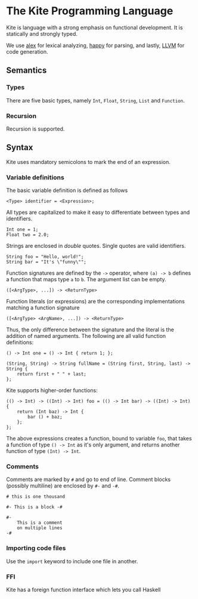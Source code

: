 # The Kite Programming Language

Kite is language with a strong emphasis on functional development. It is statically and strongly typed.

We use [alex](https://github.com/simonmar/alex) for lexical analyzing, [happy](https://github.com/simonmar/happy) for parsing, and lastly, [LLVM](http://llvm.org/) for code generation.

## Semantics
### Types
There are five basic types, namely `Int`, `Float`, `String`, `List` and `Function`.

### Recursion
Recursion is supported.

## Syntax
Kite uses mandatory semicolons to mark the end of an expression.

### Variable definitions
The basic variable definition is defined as follows

    <Type> identifier = <Expression>;

All types are capitalized to make it easy to differentiate between types and identifiers.

    Int one = 1;
    Float two = 2.0;

Strings are enclosed in *double* quotes. Single quotes are valid identifiers.

    String foo = "Hello, world!";
    String bar = "It's \"funny\"";

Function signatures are defined by the `->` operator, where `(a) -> b` defines a function that maps type `a` to `b`. The argument list can be empty.

    ([<ArgType>, ...]) -> <ReturnType>

Function literals (or expressions) are the corresponding implementations matching a function signature

    ([<ArgType> <ArgName>, ...]) -> <ReturnType>

Thus, the only difference between the signature and the literal is the addition of named arguments. The following are all valid function definitions:

    () -> Int one = () -> Int { return 1; };

    (String, String) -> String fullName = (String first, String, last) -> String {
        return first + " " + last;
    };

Kite supports higher-order functions:

    (() -> Int) -> ((Int) -> Int) foo = (() -> Int bar) -> ((Int) -> Int) {
        return (Int baz) -> Int {
            bar () + baz;
        };
    };

The above expressions creates a function, bound to variable `foo`, that takes a function of type `() -> Int` as it's only argument, and returns another function of type `(Int) -> Int`.

### Comments
Comments are marked by `#` and go to end of line. Comment blocks (possibly multiline) are enclosed by `#-` and `-#`.

    # this is one thousand

    #- This is a block -#

    #-
        This is a comment
        on multiple lines
    -#

### Importing code files
Use the `import` keyword to include one file in another.

### FFI
Kite has a foreign function interface which lets you call Haskell
